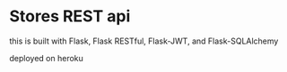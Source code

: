 # Stores REST api

this is built with Flask, Flask RESTful, Flask-JWT, and Flask-SQLAlchemy

deployed on heroku